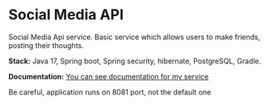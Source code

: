 # Social Media API
Social Media Api service. Basic service which allows users to make friends, posting their thoughts.

**Stack:** Java 17, Spring boot, Spring security, hibernate, PostgreSQL, Gradle.

**Documentation:** [You can see documentation for my service](https://app.swaggerhub.com/apis-docs/KOBELEVSERGEY30_1/social-media_api/1.0)

Be careful, application runs on 8081 port, not the default one